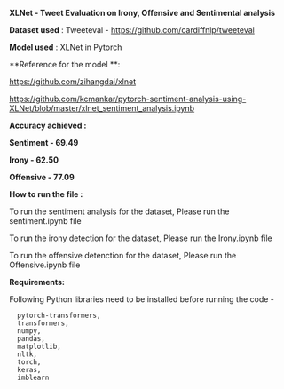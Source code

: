 **XLNet - Tweet Evaluation on Irony, Offensive and Sentimental analysis**

**Dataset used** : Tweeteval - 
https://github.com/cardiffnlp/tweeteval

**Model used** : XLNet in Pytorch

**Reference for the model **: 

https://github.com/zihangdai/xlnet

https://github.com/kcmankar/pytorch-sentiment-analysis-using-XLNet/blob/master/xlnet_sentiment_analysis.ipynb



**Accuracy achieved :**
  
**Sentiment - 69.49**
  
**Irony - 62.50**
  
**Offensive - 77.09**

**How to run the file :**
  
  To run the sentiment analysis for the dataset, Please run the sentiment.ipynb file
  
  To run the irony detection for the dataset, Please run the Irony.ipynb file
  
  To run the offensive detenction for the dataset, Please run the Offensive.ipynb file
  
  **Requirements:**
  
   Following Python libraries need to be installed before running the code - 
      
      pytorch-transformers, 
      transformers, 
      numpy, 
      pandas, 
      matplotlib, 
      nltk, 
      torch, 
      keras, 
      imblearn
    
